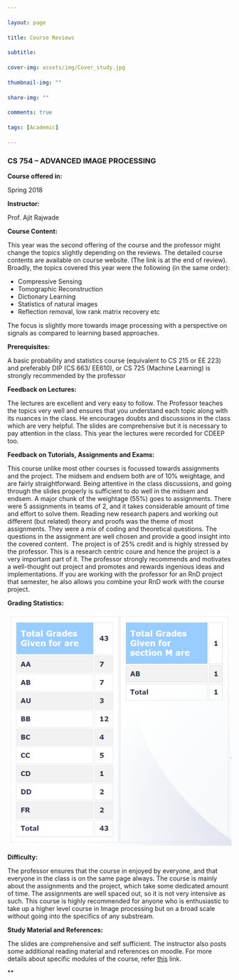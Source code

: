 ```yaml
---

layout: page

title: Course Reviews

subtitle:

cover-img: assets/img/Cover_study.jpg

thumbnail-img: ""

share-img: ""

comments: true

tags: [Academic]

---
```


  
  

###  CS 754 – ADVANCED IMAGE PROCESSING

  
  

**Course offered in:**

  
  

Spring 2018

  
  

**Instructor:**

  
  

Prof. Ajit Rajwade

  
  

**Course Content:**

  
  

This year was the second offering of the course and the professor might change the topics slightly depending on the reviews. The detailed course contents are available on course website. (The link is at the end of review). Broadly, the topics covered this year were the following (in the same order):

-   Compressive Sensing
-   Tomographic Reconstruction
-   Dictionary Learning
-   Statistics of natural images
-   Reflection removal, low rank matrix recovery etc

The focus is slightly more towards image processing with a perspective on signals as compared to learning based approaches.

  
  

**Prerequisites:**

  
  

A basic probability and statistics course (equivalent to CS 215 or EE 223) and preferably DIP (CS 663/ EE610), or CS 725 (Machine Learning) is strongly recommended by the professor

  
  

**Feedback on Lectures:**

  
  
The lectures are excellent and very easy to follow. The Professor teaches the topics very well and ensures that you understand each topic along with its nuances in the class. He encourages doubts and discussions in the class which are very helpful. The slides are comprehensive but it is necessary to pay attention in the class. This year the lectures were recorded for CDEEP too.
  
  

**Feedback on Tutorials, Assignments and Exams:**

  
  

This course unlike most other courses is focussed towards assignments and the project. The midsem and endsem both are of 10% weightage, and are fairly straightforward. Being attentive in the class discussions, and going through the slides properly is sufficient to do well in the midsem and endsem. A major chunk of the weightage (55%) goes to assignments. There were 5 assignments in teams of 2, and it takes considerable amount of time and effort to solve them. Reading new research papers and working out different (but related) theory and proofs was the theme of most assignments. They were a mix of coding and theoretical questions. The questions in the assignment are well chosen and provide a good insight into the covered content.  The project is of 25% credit and is highly stressed by the professor. This is a research centric coure and hence the project is a very important part of it. The professor strongly recommends and motivates a well-thought out project and promotes and rewards ingenious ideas and implementations. If you are working with the professor for an RnD project that semester, he also allows you combine your RnD work with the course project.


**Grading Statistics:**

  
  

![Grades](CS754_2018.png)

  
  
  

**Difficulty:**

  
  

The professor ensures that the course in enjoyed by everyone, and that everyone in the class is on the same page always. The course is mainly about the assignments and the project, which take some dedicated amount of time. The assignments are well spaced out, so it is not very intensive as such. This course is highly recommended for anyone who is enthusiastic to take up a higher level course in Image processing but on a broad scale without going into the specifics of any substream.


  

**Study Material and References:**

  
  

The slides are comprehensive and self sufficient. The instructor also posts some additional reading material and references on moodle. For more details about specific modules of the course, refer [this](https://www.cse.iitb.ac.in/~ajitvr/CS754_Spring2018/) link.



**
